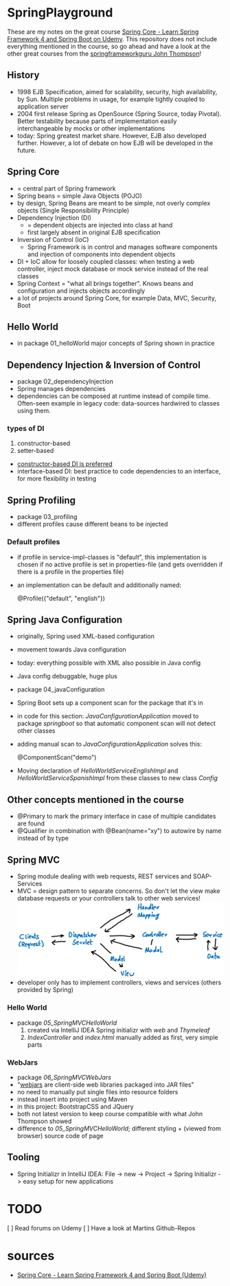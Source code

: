 # SpringPlayground

These are my notes on the great course [Spring Core - Learn Spring Framework 4 and Spring Boot on Udemy](https://www.udemy.com/spring-core). This repository does not include everything mentioned in the course, so go ahead and have a look at the other great courses from the [springframeworkguru John Thompson](https://springframework.guru)!

## History
- 1998 EJB Specification, aimed for scalability, security, high availability, by Sun. Multiple problems in usage, for example tightly coupled to application server
- 2004 first release Spring as OpenSource (Spring Source, today Pivotal). Better testability because parts of implementation easily interchangeable by mocks or other implementations
- today: Spring greatest market share. However, EJB also developed further. However, a lot of debate on how EJB will be developed in the future.

## Spring Core
- = central part of Spring framework
- Spring beans = simple Java Objects (POJO)
- by design, Spring Beans are meant to be simple, not overly complex objects (Single Responsibility Principle)
- Dependency Injection (DI)
	- = dependent objects are injected into class at hand
	- first largely absent in original EJB specification
- Inversion of Control (IoC)
	- Spring Framework is in control and manages software components and injection of components into dependent objects
- DI + IoC allow for loosely coupled classes: when testing a web controller, inject mock database or mock service instead of the real classes
- Spring Context = "what all brings together". Knows beans and configuration and injects objects accordingly
- a lot of projects around Spring Core, for example Data, MVC, Security, Boot

## Hello World
- in package 01_helloWorld major concepts of Spring shown in practice

## Dependency Injection & Inversion of Control
- package 02_dependencyInjection
- Spring manages dependencies
- dependencies can be composed at runtime instead of compile time. Often-seen example in legacy code: data-sources hardwired to classes using them. 

### types of DI
1. constructor-based
1. setter-based
- [constructor-based DI is preferred](https://stevenschwenke.de/useDependencyInjectionViaConstructor)
- interface-based DI: best practice to code dependencies to an interface, for more flexibility in testing

## Spring Profiling
- package 03_profiling
- different profiles cause different beans to be injected

### Default profiles
- if profile in service-impl-classes is "default", this implementation is chosen if no active profile is set in properties-file (and gets overridden if there is a profile in the properties file)
- an implementation can be default and additionally named:


    @Profile({"default", "english"})

## Spring Java Configuration
- originally, Spring used XML-based configuration
- movement towards Java configuration
- today: everything possible with XML also possible in Java config
- Java config debuggable, huge plus
- package 04_javaConfiguration
- Spring Boot sets up a component scan for the package that it's in
- in code for this section: _JavaConfigurationApplication_ moved to package _springboot_ so that automatic component scan will not detect other classes
- adding manual scan to _JavaConfigurationApplication_ solves this:


    @ComponentScan("demo")

- Moving declaration of _HelloWorldServiceEnglishImpl_ and _HelloWorldServiceSpanishImpl_ from these classes to new class _Config_    

## Other concepts mentioned in the course
- @Primary to mark the primary interface in case of multiple candidates are found
- @Qualifier in combination with @Bean(name="xy") to autowire by name instead of by type

## Spring MVC
- Spring module dealing with web requests, REST services and SOAP-Services
- MVC = design pattern to separate concerns. So don't let the view make database requests or your controllers talk to other web services!
![alt_text](slides/springMVC.png)
- developer only has to implement controllers, views and services (others provided by Spring)

### Hello World
- package _05_SpringMVCHelloWorld_ 
    1. created via IntelliJ IDEA Spring initializr with _web_ and _Thymeleaf_
    2. _IndexController_ and _index.html_ manually added as first, very simple parts 

### WebJars
- package _06_SpringMVCWebJars_
- "[webjars](https://www.webjars.org) are client-side web libraries packaged into JAR files"
- no need to manually put single files into resource folders
- instead insert into project using Maven
- in this project: BootstrapCSS and JQuery
- both not latest version to keep course compatible with what John Thompson showed 
- difference to _05_SpringMVCHelloWorld_; different styling + (viewed from browser) source code of page

## Tooling
- Spring Initializr in IntelliJ IDEA: File -> new -> Project -> Spring Initializr -> easy setup for new applications 

# TODO
[ ] Read forums on Udemy
[ ] Have a look at Martins Github-Repos

# sources
- [Spring Core - Learn Spring Framework 4 and Spring Boot (Udemy)](https://www.udemy.com/spring-core)
